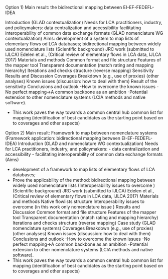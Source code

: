 Option 1) Main result: the bidirectional mapping between EI-EF-FEDEFL-IDEA 

Introduction
(GLAD contextualization)
Needs for LCA practitioners, industry, and policymakers:
data centralization and accessibility
facilitating interoperability of common data exchange formats
(GLAD nomenclature WG contextualization)
Aims: development of a system to map lists of elementary flows od LCA databases; bidirectional mapping between widely used nomenclature lists
(Scientific background)
	JRC work (submitted to IJLCA)
	Edelen et al., (Critical review of elementary flows in LCA data, IJLCA 2017)
Materials and methods
Common format and file structure 
Features of the mapper tool
Transparent documentation (match rating and mapping hierarchy)
Iterations and checks structure (reverse mapping)
Sensitivity
Results and Discussion
Coverages
	Breakdown (e.g., use of proxies)
(other analyses)
Known issues (discussion: how to deal with them)
Result of the sensitivity
Conclusions and outlook
-How to overcome the known issues
-No perfect mapping->A common backbone as an ambition
-Potential extension to other nomenclature systems (LCIA methods and native software).
- This work paves the way towards a common central hub common list for mapping (identification of best candidates as the starting point based on to coverages and other aspects)




Option 2) 
Main result: Framework to map between nomenclature systems
(Framework application: bidirectional mapping between EI-EF-FEDEFL-IDEA)
Introduction
(GLAD and nomenclature WG contextualization)
Needs for LCA practitioners, industry, and policymakers:
    - data centralization and accessibility
    - facilitating interoperability of common data exchange formats
(Aims)
-	development of a framework to map lists of elementary flows of LCA databases; 
-	Prove the applicability of the method: bidirectional mapping between widely used nomenclature lists
(Interoperability issues to overcome )
(Scientific background)
	JRC work (submitted to IJLCA)
	Edelen et al., (Critical review of elementary flows in LCA data, IJLCA 2017)
Materials and methods
Native flowlists structure
Interoperability issues to overcome (in this work only nomenclature issue ) 
Results and Discussion
Common format and file structure 
Features of the mapper tool
Transparent documentation (match rating and mapping hierarchy)
Iterations and checks structure (reverse mapping)
Case study (GLAD nomenclature systems)
Coverages
	Breakdown (e.g., use of proxies)
(other analyses)
Known issues (discussion: how to deal with them)
Conclusions and outlook
-How to overcome the known issues
-No perfect mapping->A common backbone as an ambition
-Potential extension to other nomenclature systems (LCIA methods and native software).
- This work paves the way towards a common central hub common list for mapping (identification of best candidates as the starting point based on to coverages and other aspects)

